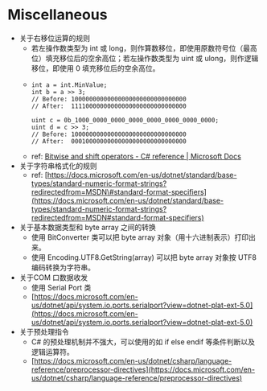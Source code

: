 # Miscellaneous

* 关于右移位运算的规则
  * 若左操作数类型为 int 或 long，则作算数移位，即使用原数符号位（最高位）填充移位后的空余高位；若左操作数类型为 uint 或 ulong，则作逻辑移位，即使用 0 填充移位后的空余高位。
  * ```text
    int a = int.MinValue;
    int b = a >> 3;
    // Before: 10000000000000000000000000000000
    // After:  11110000000000000000000000000000

    uint c = 0b_1000_0000_0000_0000_0000_0000_0000_0000;
    uint d = c >> 3;
    // Before: 10000000000000000000000000000000
    // After:  00010000000000000000000000000000
    ```
  * ref:  [Bitwise and shift operators - C\# reference \| Microsoft Docs](https://github.com/deemolover/LOG.OS/tree/edf5bd6c0c47ffa5692978295b8e9304f51837c4/en-us/dotnet/csharp/language-reference/operators/bitwise-and-shift-operators/README.md#right-shift-operator-)
* 关于字符串格式化的规则
  * ref: [https://docs.microsoft.com/en-us/dotnet/standard/base-types/standard-numeric-format-strings?redirectedfrom=MSDN\#standard-format-specifiers](https://docs.microsoft.com/en-us/dotnet/standard/base-types/standard-numeric-format-strings?redirectedfrom=MSDN#standard-format-specifiers)
* 关于基本数据类型和 byte array 之间的转换
  * 使用 BitConverter 类可以把 byte array 对象（用十六进制表示）打印出来。
  * 使用 Encoding.UTF8.GetString\(array\) 可以把 byte array 对象按 UTF8 编码转换为字符串。
* 关于COM 口数据收发
  * 使用 Serial Port 类
  * [https://docs.microsoft.com/en-us/dotnet/api/system.io.ports.serialport?view=dotnet-plat-ext-5.0](https://docs.microsoft.com/en-us/dotnet/api/system.io.ports.serialport?view=dotnet-plat-ext-5.0)
* 关于预处理指令
  * C\# 的预处理机制并不强大，可以使用的如 if else endif 等条件判断以及逻辑运算符。
  * [https://docs.microsoft.com/en-us/dotnet/csharp/language-reference/preprocessor-directives](https://docs.microsoft.com/en-us/dotnet/csharp/language-reference/preprocessor-directives)

